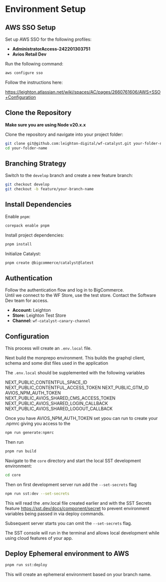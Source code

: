 # Environment Setup

## AWS SSO Setup

Set up AWS SSO for the following profiles:

- **AdministratorAccess-242201303751**
- **Avios Retail Dev**

Run the following command:

```sh
aws configure sso
```

Follow the instructions here:

<https://leighton.atlassian.net/wiki/spaces/AC/pages/2660761606/AWS+SSO+Configuration>

## Clone the Repository

**Make sure you are using Node v20.x.x**

Clone the repository and navigate into your project folder:

```sh
git clone git@github.com:leighton-digital/wf-catalyst.git your-folder-name
cd your-folder-name
```

## Branching Strategy

Switch to the `develop` branch and create a new feature branch:

```sh
git checkout develop
git checkout -b feature/your-branch-name
```

## Install Dependencies

Enable `pnpm`:

```sh
corepack enable pnpm
```

Install project dependencies:

```sh
pnpm install
```

Initialize Catalyst:

```sh
pnpm create @bigcommerce/catalyst@latest
```

## Authentication

Follow the authentication flow and log in to BigCommerce.  
Until we connect to the WF Store, use the test store. Contact the Software Dev team for access.

- **Account:** Leighton
- **Store:** Leighton Test Store
- **Channel:** `wf-catalyst-canary-channel`

## Configuration

This process will create an `.env.local` file.

Next build the monprepo environment. This builds the graphql client, schema and some dist files used in the application

The `.env.local` should be supplemented with the following variables

NEXT_PUBLIC_CONTENTFUL_SPACE_ID
NEXT_PUBLIC_CONTENTFUL_ACCESS_TOKEN
NEXT_PUBLIC_GTM_ID
AVIOS_NPM_AUTH_TOKEN
NEXT_PUBLIC_AVIOS_SHARED_CMS_ACCESS_TOKEN
NEXT_PUBLIC_AVIOS_SHARED_LOGIN_CALLBACK
NEXT_PUBLIC_AVIOS_SHARED_LOGOUT_CALLBACK

Once you have AVIOS_NPM_AUTH_TOKEN set ypou can run to create your .npmrc giving you access to the

```sh
npm run generate:npmrc
```

Then run

```sh
pnpm run build
```

Navigate to the `core` directory and start the local SST development environment:

```sh
cd core
```

Then on first development server run add the `--set-secrets` flag

```sh
npm run sst:dev --set-secrets
```

This will read the .env.local file created earlier and with the SST Secrets feature <https://sst.dev/docs/component/secret> to prevent environment variables being passed in via deploy commands.

Subsequent server starts you can omit the `--set-secrets` flag.

The SST console will run in the terminal and allows local development while using cloud features of your app.

## Deploy Ephemeral environment to AWS

```sh
pnpm run sst:deploy
```

This will create an ephemeral environment based on your branch name.
